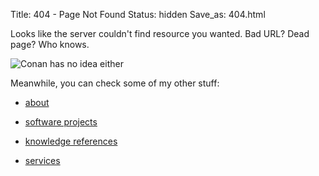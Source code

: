 Title: 404 - Page Not Found
Status: hidden
Save_as: 404.html

Looks like the server couldn't find resource you wanted. Bad URL? Dead page? Who knows.

![Conan has no idea either](http://duarte-pompeu.github.io/res/confused_conan.jpg)

Meanwhile, you can check some of my other stuff:

- [about](./about-me)

- [software projects](./projects)

- [knowledge references](./useful-knowledge)

- [services](./useful-services)
